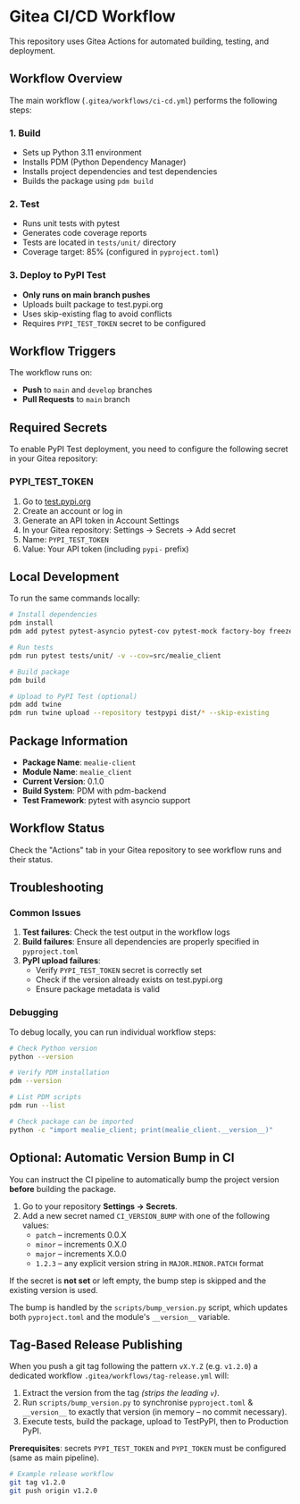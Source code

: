 # Gitea CI/CD Workflow

This repository uses Gitea Actions for automated building, testing, and deployment.

## Workflow Overview

The main workflow (`.gitea/workflows/ci-cd.yml`) performs the following steps:

### 1. Build
- Sets up Python 3.11 environment
- Installs PDM (Python Dependency Manager)
- Installs project dependencies and test dependencies
- Builds the package using `pdm build`

### 2. Test  
- Runs unit tests with pytest
- Generates code coverage reports
- Tests are located in `tests/unit/` directory
- Coverage target: 85% (configured in `pyproject.toml`)

### 3. Deploy to PyPI Test
- **Only runs on main branch pushes**
- Uploads built package to test.pypi.org
- Uses skip-existing flag to avoid conflicts
- Requires `PYPI_TEST_TOKEN` secret to be configured

## Workflow Triggers

The workflow runs on:
- **Push** to `main` and `develop` branches
- **Pull Requests** to `main` branch

## Required Secrets

To enable PyPI Test deployment, you need to configure the following secret in your Gitea repository:

### PYPI_TEST_TOKEN
1. Go to [test.pypi.org](https://test.pypi.org)
2. Create an account or log in
3. Generate an API token in Account Settings
4. In your Gitea repository: Settings → Secrets → Add secret
5. Name: `PYPI_TEST_TOKEN`
6. Value: Your API token (including `pypi-` prefix)

## Local Development

To run the same commands locally:

```bash
# Install dependencies
pdm install
pdm add pytest pytest-asyncio pytest-cov pytest-mock factory-boy freezegun respx

# Run tests
pdm run pytest tests/unit/ -v --cov=src/mealie_client

# Build package
pdm build

# Upload to PyPI Test (optional)
pdm add twine
pdm run twine upload --repository testpypi dist/* --skip-existing
```

## Package Information

- **Package Name**: `mealie-client`
- **Module Name**: `mealie_client` 
- **Current Version**: 0.1.0
- **Build System**: PDM with pdm-backend
- **Test Framework**: pytest with asyncio support

## Workflow Status

Check the "Actions" tab in your Gitea repository to see workflow runs and their status.

## Troubleshooting

### Common Issues

1. **Test failures**: Check the test output in the workflow logs
2. **Build failures**: Ensure all dependencies are properly specified in `pyproject.toml`
3. **PyPI upload failures**: 
   - Verify `PYPI_TEST_TOKEN` secret is correctly set
   - Check if the version already exists on test.pypi.org
   - Ensure package metadata is valid

### Debugging

To debug locally, you can run individual workflow steps:

```bash
# Check Python version
python --version

# Verify PDM installation  
pdm --version

# List PDM scripts
pdm run --list

# Check package can be imported
python -c "import mealie_client; print(mealie_client.__version__)"
``` 

## Optional: Automatic Version Bump in CI

You can instruct the CI pipeline to automatically bump the project version **before** building the package.

1. Go to your repository **Settings → Secrets**.
2. Add a new secret named `CI_VERSION_BUMP` with one of the following values:
   * `patch` – increments 0.0.X
   * `minor` – increments 0.X.0
   * `major` – increments X.0.0
   * `1.2.3` – any explicit version string in `MAJOR.MINOR.PATCH` format

If the secret is **not set** or left empty, the bump step is skipped and the existing version is used.

The bump is handled by the `scripts/bump_version.py` script, which updates both `pyproject.toml` and the module's `__version__` variable. 

## Tag-Based Release Publishing
 
 When you push a git tag following the pattern `vX.Y.Z` (e.g. `v1.2.0`) a dedicated workflow `.gitea/workflows/tag-release.yml` will:
 
 1. Extract the version from the tag _(strips the leading `v`)_.
 2. Run `scripts/bump_version.py` to synchronise `pyproject.toml` & `__version__` to exactly that version (in memory – no commit necessary).
 3. Execute tests, build the package, upload to TestPyPI, then to Production PyPI.
 
 **Prerequisites**: secrets `PYPI_TEST_TOKEN` and `PYPI_TOKEN` must be configured (same as main pipeline).
 
 ```bash
 # Example release workflow
 git tag v1.2.0
 git push origin v1.2.0
 ``` 